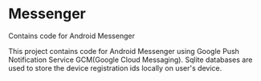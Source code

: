 # Messenger
Contains code for Android Messenger

This project contains code for Android Messenger using Google Push Notification Service GCM(Google Cloud Messaging).
Sqlite databases are used to store the device registration ids locally on user's device.
